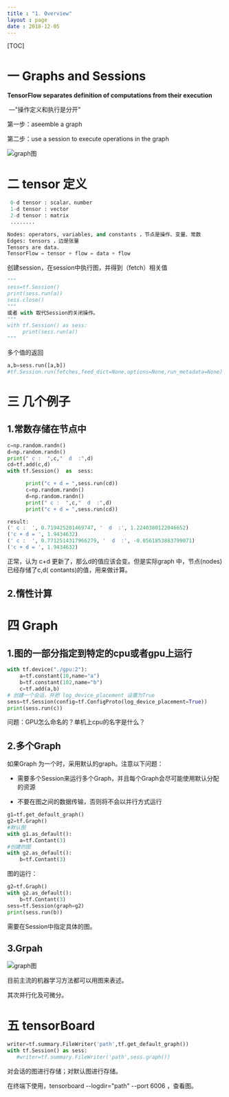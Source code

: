```yaml
---
title : "1. Overview"
layout : page
date : 2018-12-05
---
```


[TOC]



# 一 Graphs  and  Sessions

**TensorFlow separates definition of computations  from their execution**

​												—"操作定义和执行是分开"

第一步：aseemble a graph

第二步：use a session  to execute operations in the  graph

<img src="/wiki/static/images/tf_graph.png" alt="graph图" />



# 二 tensor 定义

```python
 0-d tensor : scalar、number
 1-d tensor : vector 
 2-d tensor : matrix
 ........
```

```python
Nodes: operators, variables, and constants ，节点是操作、变量、常数
Edges: tensors ，边是张量
Tensors are data.
TensorFlow = tensor + flow = data + flow  
```

创建session，在session中执行图，并得到（fetch）相关值

```python
"""
sess=tf.Session()
print(sess.run(a))
sess.close()
"""
或者 with 取代Session的关闭操作。
"""
with tf.Session() as sess:
     print(sess.run(a))
"""
```

多个值的返回

```python
a,b=sess.run([a,b])
#tf.Session.run(fetches,feed_dict=None,options=None,run_metadata=None)
```



# 三 几个例子

## 1.常数存储在节点中

```python
c=np.random.randn()
d=np.random.randn()
print(" c :  ",c,"  d  :",d)
cd=tf.add(c,d)
with tf.Session()  as  sess:

      print("c + d = ",sess.run(cd))
      c=np.random.randn()
      d=np.random.randn()
      print(" c :  ",c,"  d  :",d)
      print("c + d = ",sess.run(cd))

result:
(' c :  ', 0.719425201469747, '  d  :', 1.2240380122046652)
('c + d = ', 1.9434632)
(' c :  ', 0.7712514317966279, '  d  :', -0.0561853883799071)
('c + d = ', 1.9434632)
```

正常，认为 c+d 更新了，那么d的值应该会变。但是实际graph 中，节点(nodes)已经存储了c,d( contants)的值，用来做计算。

## 2.惰性计算



# 四 Graph

## 1.图的一部分指定到特定的cpu或者gpu上运行

```python
with tf.device("./gpu:2"):
	a=tf.constant(10,name="a")
	b=tf.constant(102,name="b")
	c=tf.add(a,b)
# 创建一个会话，并把 log_device_placement 设置为True
sess=tf.Session(config=tf.ConfigProto(log_device_placement=True))
print(sess.run(c))
```

问题：GPU怎么命名的？单机上cpu的名字是什么？

## 2.多个Graph

如果Graph 为一个时，采用默认的graph。注意以下问题：

- 需要多个Session来运行多个Graph，并且每个Graph会尽可能使用默认分配的资源

- 不要在图之间的数据传输，否则将不会以并行方式运行

```python
g1=tf.get_default_graph()
g2=tf.Graph()
#默认图
with g1.as_default():
    a=tf.Contant(3)
#创建的图
with g2.as_default():
    b=tf.Contant(3)
```

图的运行：

```python
g2=tf.Graph()
with g2.as_default():
    b=tf.Contant(3)
sess=tf.Session(graph=g2)
print(sess.run(b))
```

需要在Session中指定具体的图。

## 3.Grpah



<img src="/wiki/static/images/whyGraph.png" alt="graph图" />



目前主流的机器学习方法都可以用图来表述。

其次并行化及可微分。



# 五 tensorBoard

```python
writer=tf.summary.FileWriter('path',tf.get_default_graph())
with tf.Session() as sess:
   #writer=tf.summary.FileWriter('path',sess.graph())
```

对会话的图进行存储；对默认图进行存储。

在终端下使用，tensorboard --logdir="path"  --port  6006  ，查看图。

